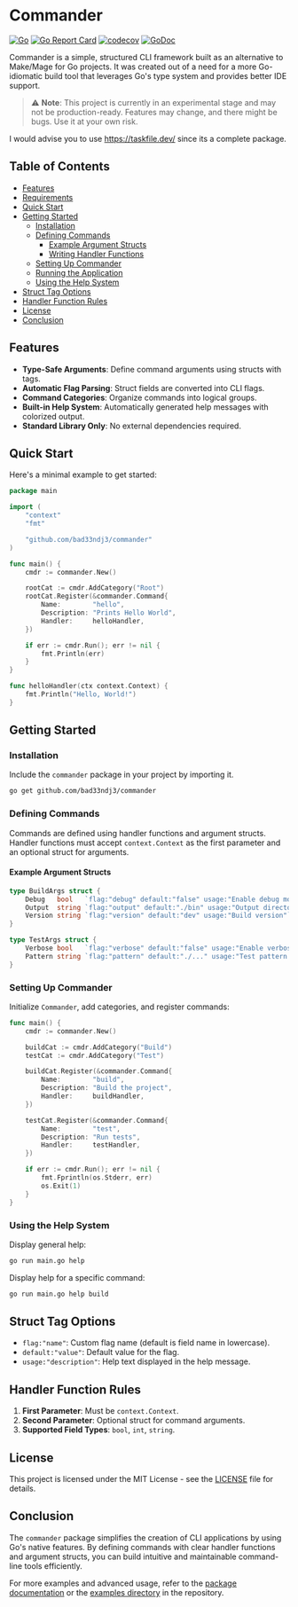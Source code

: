 # Commander

[![Go](https://github.com/bad33ndj3/commander/actions/workflows/go.yml/badge.svg)](https://github.com/bad33ndj3/commander/actions/workflows/go.yml)
[![Go Report Card](https://goreportcard.com/badge/github.com/bad33ndj3/commander)](https://goreportcard.com/report/github.com/bad33ndj3/commander)
[![codecov](https://codecov.io/gh/bad33ndj3/commander/branch/main/graph/badge.svg)](https://codecov.io/gh/bad33ndj3/commander)
[![GoDoc](https://godoc.org/github.com/bad33ndj3/commander?status.svg)](https://godoc.org/github.com/bad33ndj3/commander)

Commander is a simple, structured CLI framework built as an alternative to Make/Mage for Go projects. It was created out of a need for a more Go-idiomatic build tool that leverages Go's type system and provides better IDE support.

> ⚠️ **Note**: This project is currently in an experimental stage and may not be production-ready. Features may change, and there might be bugs. Use it at your own risk.


I would advise you to use https://taskfile.dev/ since its a complete package.

## Table of Contents

- [Features](#features)
- [Requirements](#requirements)
- [Quick Start](#quick-start)
- [Getting Started](#getting-started)
  - [Installation](#installation)
  - [Defining Commands](#defining-commands)
    - [Example Argument Structs](#example-argument-structs)
    - [Writing Handler Functions](#writing-handler-functions)
  - [Setting Up Commander](#setting-up-commander)
  - [Running the Application](#running-the-application)
  - [Using the Help System](#using-the-help-system)
- [Struct Tag Options](#struct-tag-options)
- [Handler Function Rules](#handler-function-rules)
- [License](#license)
- [Conclusion](#conclusion)

## Features

- **Type-Safe Arguments**: Define command arguments using structs with tags.
- **Automatic Flag Parsing**: Struct fields are converted into CLI flags.
- **Command Categories**: Organize commands into logical groups.
- **Built-in Help System**: Automatically generated help messages with colorized output.
- **Standard Library Only**: No external dependencies required.

## Quick Start

Here's a minimal example to get started:

```go
package main

import (
    "context"
    "fmt"

    "github.com/bad33ndj3/commander"
)

func main() {
    cmdr := commander.New()

    rootCat := cmdr.AddCategory("Root")
    rootCat.Register(&commander.Command{
        Name:        "hello",
        Description: "Prints Hello World",
        Handler:     helloHandler,
    })

    if err := cmdr.Run(); err != nil {
        fmt.Println(err)
    }
}

func helloHandler(ctx context.Context) {
    fmt.Println("Hello, World!")
}
```

## Getting Started

### Installation

Include the `commander` package in your project by importing it.

```sh
go get github.com/bad33ndj3/commander
```

### Defining Commands

Commands are defined using handler functions and argument structs. Handler functions must accept `context.Context` as the first parameter and an optional struct for arguments.

#### Example Argument Structs

```go
type BuildArgs struct {
    Debug   bool   `flag:"debug" default:"false" usage:"Enable debug mode"`
    Output  string `flag:"output" default:"./bin" usage:"Output directory"`
    Version string `flag:"version" default:"dev" usage:"Build version"`
}

type TestArgs struct {
    Verbose bool   `flag:"verbose" default:"false" usage:"Enable verbose output"`
    Pattern string `flag:"pattern" default:"./..." usage:"Test pattern to run"`
}
```

### Setting Up Commander

Initialize `Commander`, add categories, and register commands:

```go
func main() {
    cmdr := commander.New()

    buildCat := cmdr.AddCategory("Build")
    testCat := cmdr.AddCategory("Test")

    buildCat.Register(&commander.Command{
        Name:        "build",
        Description: "Build the project",
        Handler:     buildHandler,
    })

    testCat.Register(&commander.Command{
        Name:        "test",
        Description: "Run tests",
        Handler:     testHandler,
    })

    if err := cmdr.Run(); err != nil {
        fmt.Fprintln(os.Stderr, err)
        os.Exit(1)
    }
}
```

### Using the Help System

Display general help:

```sh
go run main.go help
```

Display help for a specific command:

```sh
go run main.go help build
```

## Struct Tag Options

- `flag:"name"`: Custom flag name (default is field name in lowercase).
- `default:"value"`: Default value for the flag.
- `usage:"description"`: Help text displayed in the help message.

## Handler Function Rules

1. **First Parameter**: Must be `context.Context`.
2. **Second Parameter**: Optional struct for command arguments.
3. **Supported Field Types**: `bool`, `int`, `string`.

## License

This project is licensed under the MIT License - see the [LICENSE](LICENSE) file for details.

## Conclusion

The `commander` package simplifies the creation of CLI applications by using Go's native features. By defining commands with clear handler functions and argument structs, you can build intuitive and maintainable command-line tools efficiently.

For more examples and advanced usage, refer to the [package documentation](https://pkg.go.dev/github.com/bad33ndj3/commander) or the [examples directory](https://github.com/bad33ndj3/commander/tree/main/examples) in the repository.
